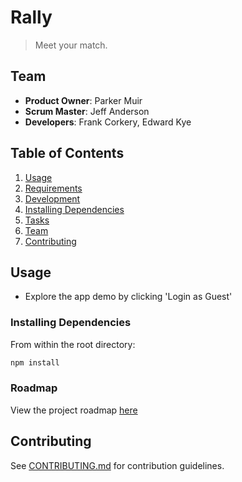 # Rally
> Meet your match.

## Team

  - __Product Owner__: Parker Muir
  - __Scrum Master__: Jeff Anderson
  - __Developers__: Frank Corkery, Edward Kye

## Table of Contents

1. [Usage](#Usage)
1. [Requirements](#requirements)
1. [Development](#development)
  1. [Installing Dependencies](#installing-dependencies)
  1. [Tasks](#tasks)
1. [Team](#team)
1. [Contributing](#contributing)

## Usage

- Explore the app demo by clicking 'Login as Guest'

### Installing Dependencies

From within the root directory:

```sh
npm install
```

### Roadmap

View the project roadmap [here](https://github.com/TeamGaiman/thesis/issues)

## Contributing

See [CONTRIBUTING.md](_CONTRIBUTING.md) for contribution guidelines.
